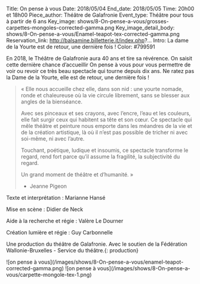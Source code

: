 Title: On pense à vous
Date: 2018/05/04
End_date: 2018/05/05
Time: 20h00 et 18h00
Piece_author: Théâtre de Galafronie
Event_type: Théâtre pour tous à partir de 6 ans
Key_image: shows/8-On-pense-a-vous/grosses-carpettes-mongoles-corrected-gamma.png
Key_image_detail_body: shows/8-On-pense-a-vous/Enamel-teapot-tex-corrected-gamma.png
Reservation_link: http://balsamine.billetterie.it/index.php?...
Intro: La dame de la Yourte est de retour, une dernière fois !
Color: #799591

En 2018, le Théâtre de Galafronie aura 40 ans et tire sa révérence. On saisit cette dernière chance d’accueillir On pense à vous pour vous permettre de voir ou revoir ce très beau spectacle qui tourne depuis dix ans. Ne ratez pas la Dame de la Yourte, elle est de retour, une dernière fois !

> « Elle nous accueille chez elle, dans son nid : une yourte nomade, ronde et chaleureuse où la vie circule librement, sans se blesser aux angles de la bienséance.
>
> Avec ses pinceaux et ses crayons, avec l’encre, l’eau et les couleurs, elle fait surgir ceux qui habitent sa tête et son cœur. Ce spectacle qui mêle théâtre et peinture nous emporte dans les méandres de la vie et de la création artistique, là où il n’est pas possible de tricher ni avec soi-même, ni avec l’autre.
>
> Touchant, poétique, ludique et insoumis, ce spectacle transforme le regard, rend fort parce qu’il assume la fragilité, la subjectivité du regard.
>
> Un grand moment de théâtre et d’humanité. »
>
> - Jeanne Pigeon

Texte et interprétation
:   Marianne Hansé

Mise en scène
:   Didier de Neck

Aide à la recherche et régie
:   Valère Le Dourner

Création lumière et régie
:   Guy Carbonnelle

Une production du théâtre de Galafronie. Avec le soutien de la Fédération Wallonie-Bruxelles - Service du théâtre.{: production}

<div class="galerie" markdown=true>
![on pense à vous](/images/shows/8-On-pense-a-vous/enamel-teapot-corrected-gamma.png)
![on pense à vous](/images/shows/8-On-pense-a-vous/carpette-mongole-tex-1.png)
</div>
